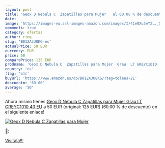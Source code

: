 ```yaml
---
layout: post
title: 'Geox D Nebula C  Zapatillas para Mujer   al 60.00 % de descuento'
date: 
image: 'https://images-eu.ssl-images-amazon.com/images/I/41e0Xu5eYZL._SL200_.jpg'
comments: true
category: ofertas
author: ring
slug: 'B012A3U8KG-es'
actualPrice: 50 EUR
currency: EUR
price: 50
comparePrice: 125 EUR
prodname: 'Geox D Nebula C  Zapatillas para Mujer  Grau  LT GREYC1010   40 EU'
country: 'es'
flag: '🇪🇸'
buyurl: 'https://www.amazon.es/dp/B012A3U8KG/?tag=tolees-21'
descuento: '60.00'
average: '50'
---
```


Ahora mismo tienes [Geox D Nebula C  Zapatillas para Mujer  Grau  LT GREYC1010   40 EU](https://www.amazon.es/dp/B012A3U8KG/?tag=tolees-21) a 50 EUR (original: 125 EUR) (60.00 %  de descuento) en el siguiente enlace!

[![Geox D Nebula C  Zapatillas para Mujer  ](https://images-eu.ssl-images-amazon.com/images/I/41e0Xu5eYZL._SL200_.jpg)](https://www.amazon.es/dp/B012A3U8KG/?tag=tolees-21)

🔎:


[Visítala!!!](https://www.amazon.es/dp/B012A3U8KG/?tag=tolees-21)
